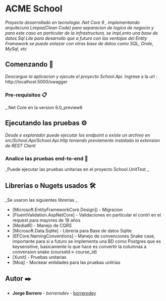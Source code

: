 # ACME School

_Proyecto desarrollado en tecnologia .Net Core 9 , implementando arquitecura Limpia(Clean Code) para separacion de logica de negocio y para este caso en particular de la infrastructura, se impl,ento una base de datos Sql Lite para desarrollo que a futuro con las ventajas del Entity Framework se puede enlazar con otras base de datos como SQL, Orale, MySql, etc_

## Comenzando 🚀

_Descargue la aplicacion y ejecute el proyecto School.Api._
Ingrese a la url : http://localhost:5000/swagger



### Pre-requisitos 📋

_.Net Core en la version 9.0_preview6




## Ejecutando las pruebas ⚙️

_Desde e explorador puede ejecutar los endpoint o existe un archivo en src/School.Api/School.Api.http teniendo previamente instalado la extension de REST Client_

### Analice las pruebas end-to-end 🔩

_Puede ejecutar las pruebas unitarias en el proyecto School.UnitTest _




## Librerias o Nugets usados 🛠️

_Se usaron las siguientes librerias _

* [Microsoft.EntityFrameworkCore.Design]) - Migracion 
* [FluentValidation.AspNetCore] - Validaciones en particular el contrl en el request para mayores de 18 años
* [MediatR] - Manejo de CQRS
* [Microsoft.Data.Sqlite] - Libreria para Base de datos Sqlite
* [EFCore.NamingConventions] - Manejo de convenciones Snake case, importante para si a futuro se implementa una BD como Postgres que es keysensitive, basicamente lo que hace es convertir la columnas a convension snake (courseId-> course_id)
* [Xunit] - Pruebas unitarias
* [Moq] - Mockear entidades para las pruebas unitrias




## Autor ✒️

* **Jorge Borrero** - *borrerodev* - [borrerodev](https://linkedin.com/in/jborrero)
